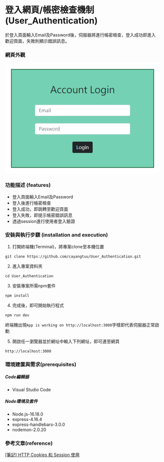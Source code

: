 # 登入網頁/帳密檢查機制(User_Authentication)
於登入頁面輸入Email及Password後，伺服器將進行帳密檢查，登入成功即進入歡迎頁面，失敗則顯示錯誤訊息。

### 網頁外觀
![image](https://github.com/cayangtuu/User_Authentication/blob/main/public/photos/%E7%99%BB%E5%85%A5%E9%A0%81%E9%9D%A2.PNG)

### 功能描述 (features)
- 登入頁面輸入Email及Password
- 登入後進行帳密檢查
- 登入成功，即跳轉至歡迎頁面
- 登入失敗，即提示帳密錯誤訊息
- 透過session進行使用者登入驗證

### 安裝與執行步驟 (installation and execution)
1. 打開終端機(Terminal)，將專案clone至本機位置
```
git clone https://github.com/cayangtuu/User_Authentication.git
```
2. 進入專案資料夾
```
cd User_Authentication
```
3. 安裝專案所需npm套件
```
npm install
```
4. 完成後，即可開始執行程式
```
npm run dev
```
終端機出現```App is working on http://localhost:3000```字樣即代表伺服器正常啟動

5. 開啟任一瀏覽器並於網址中輸入下列網址，即可連至網頁
```
http://localhost:3000
```

### 環境建置與需求(prerequisites)
##### Code編輯器
- Visual Studio Code
##### Node環境及套件
- Node.js-16.18.0
- express-4.16.4
- express-handlebars-3.0.0
- nodemon-2.0.20

### 參考文章(reference)
[[筆記] HTTP Cookies 和 Session 使用](https://medium.com/%E9%BA%A5%E5%85%8B%E7%9A%84%E5%8D%8A%E8%B7%AF%E5%87%BA%E5%AE%B6%E7%AD%86%E8%A8%98/%E7%AD%86%E8%A8%98-http-cookie-%E5%92%8C-session-%E4%BD%BF%E7%94%A8-19bc740e49b5)
